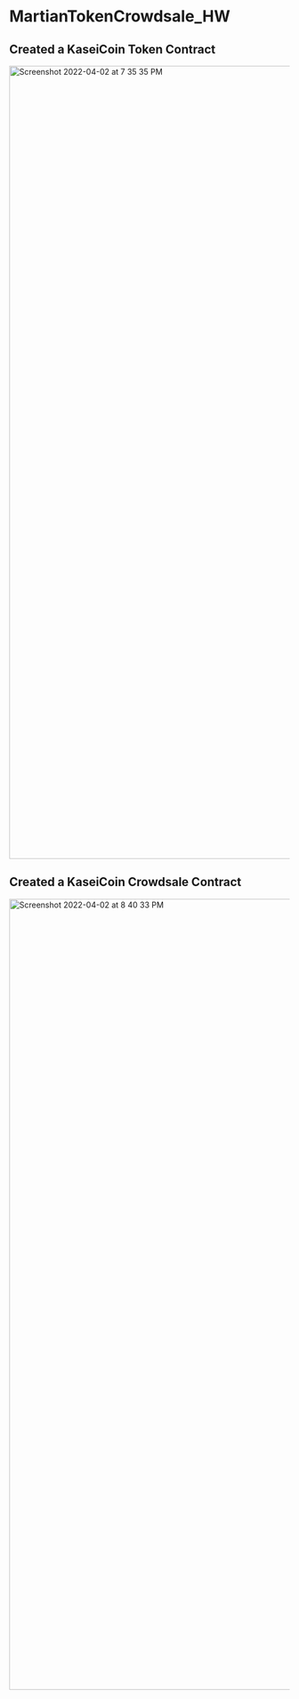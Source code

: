 # MartianTokenCrowdsale_HW

## Created a KaseiCoin Token Contract
<img width="1425" alt="Screenshot 2022-04-02 at 7 35 35 PM" src="https://user-images.githubusercontent.com/90796538/161407164-4057c1a6-9233-4d4e-bdcf-ff34442305f2.png">

## Created a KaseiCoin Crowdsale Contract
<img width="1421" alt="Screenshot 2022-04-02 at 8 40 33 PM" src="https://user-images.githubusercontent.com/90796538/161407609-6f5b0d4c-51cf-4277-b5c4-5518258734b3.png">
